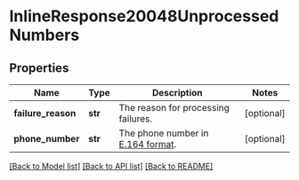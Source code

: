 # InlineResponse20048UnprocessedNumbers

## Properties
Name | Type | Description | Notes
------------ | ------------- | ------------- | -------------
**failure_reason** | **str** | The reason for processing failures. | [optional] 
**phone_number** | **str** | The phone number in [E.164 format](https://en.wikipedia.org/wiki/E.164). | [optional] 

[[Back to Model list]](../README.md#documentation-for-models) [[Back to API list]](../README.md#documentation-for-api-endpoints) [[Back to README]](../README.md)

